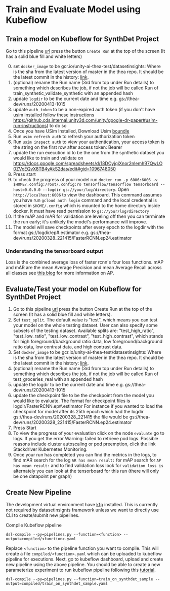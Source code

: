 Train and Evaluate Model using Kubeflow
=======================================


## Train a model on Kubeflow for SynthDet Project
Go to this pipeline [url](https://datasetinsights.endpoints.unity-ai-thea-test.cloud.goog/_/pipeline/#/pipelines/details/93dfcb42-5846-4a31-b74b-f25efd846c65)
press the button `Create Run` at the top of the screen (It has a solid blue fill and white letters)

0. set `docker_image` to be gcr.io/unity-ai-thea-test/datasetinsights:<git-comit-sha> Where <git-comit-sha> is the sha from the latest version of master in the thea repo. It should be the latest commit in the history: [link](https://gitlab.internal.unity3d.com/machine-learning/thea/commits/master).
1. (optional) rename the Run name (3rd from top under Run details) to something which describes the job, if not the job will be called Run of train_synthetic_validate_synthetic with an appended hash
2. update `logdir` to be the current date and time e.g. gs://thea-dev/runs/20200413-1015
3. update `auth_token` to be a non-expired auth token (if you don't have usim installed follow these instructions https://github.cds.internal.unity3d.com/unity/google-dr-paper#usim-run-instructions) to do so
4. Once you have USim Installed, Download Usim [boundle](https://github.com/Unity-Technologies/Unity-Simulation-Docs/releases)
5. Run `usim refresh auth` to refresh your authorization token
6. Run `usim inspect auth` to view your authentication, your access token is the string on the first row after access token: Bearer
7. update the run execution id to be the one from the synthetic dataset you would like to train and validate on https://docs.google.com/spreadsheets/d/18DOyjqjXnor2nlemhB7QwLO0ZVoEQvX8TB4yAkS2das/edit#gid=1096748050
8. Press start
9. to check the progress of your model run `docker run -p 6006:6006 -v $HOME/.config:/root/.config:ro tensorflow/tensorflow tensorboard --host=0.0.0.0 --logdir gs://your/log/directory`. Open `http://localhost:6006` to view the dashboard. This command assumes you have run `gcloud auth login` command and the local credential is stored in `$HOME/.config` which is mounted to the home directory inside docker. It must have read permission to `gs://your/log/directory`
10. If the mAP and mAR for validation are leveling off then you can terminate the run early; it's unlikely the model's performance will improve.
11. The model will save checkpoints after every epoch to the logdir with the format gs://logdir/ep#.estimator e.g.
gs://thea-dev/runs/20200328_221415/FasterRCNN.ep24.estimator

### Understanding the tensorboard output
Loss is the combined average loss of faster rcnn's four loss functions.
mAP and mAR are the mean Average Precision and mean Average Recall across all classes see  [this blog](https://www.google.com/search?q=mAP+and+mAR+object+detection&oq=mAP+and+mAR+object+detection&aqs=chrome..69i57j69i64l4.7407j0j7&sourceid=chrome&ie=UTF-8)
for more information on AP.

## Evaluate/Test your model on Kubeflow for SynthDet Project

1. Go to this pipeline [url](https://datasetinsights.endpoints.unity-ai-thea-test.cloud.goog/_/pipeline/#/pipelines/details/2c1e3378-7426-4559-8fe7-87b66a5797b0) press the button Create Run at the top of the screen
 (It has a solid blue fill and white letters).
2. Set `test_split`. The default value is "test", which means you can test your model on the whole testing dataset. User can also specify some subsets of the testing dataset. Available splits are: "test_high_ratio", "test_low_ratio", "test_low_contrast", "test_high_contrast", which stands for high foreground/background ratio data, low foreground/background ratio data, low contrast data, and high contrast data.
3. Set `docker_image` to be gcr.io/unity-ai-thea-test/datasetinsights:<git-comit-sha> Where <git-comit-sha> is the sha from the latest version of master in the thea repo. It should be the latest commit in the history: [link](https://gitlab.internal.unity3d.com/machine-learning/thea/commits/master).
4. (optional) rename the Run name (3rd from top under Run details) to something which describes the job, if not the job will be called Run of test_groceries_real with an appended hash
5. update the logdir to be the current date and time e.g. gs://thea-dev/runs/20200413-1015
6. update the checkpoint file to be the checkpoint from the model you would like to evaluate. The format for checkpoint files is logdir/FasterRCNN.ep#.estimator For instance if you wanted to load the checkpoint for model after its 25th epoch which had the logdir gs://thea-dev/runs/20200328_221415 the file would be gs://thea-dev/runs/20200328_221415/FasterRCNN.ep24.estimator
7. Press Start
8. To view the progress of your evaluation click on the node `evaluate` go to logs. If you get the error Warning: failed to retrieve pod logs. Possible reasons include cluster autoscaling or pod preemption, click the link  Stackdriver Kubernetes Monitoring.
9. Once your run has completed you can find the metrics in the logs, to find mAR search for the log `AR has mean result:` for mAP search for `AP has mean result:` and to find validation loss look for `validation loss is` alternately you can look at the tensorboard for this run (there will only be one datapoint per graph)

## Create New Pipeline

The development virtual environment have [kfp](https://pypi.org/project/kfp/) installed.
This is currently not required by datasetinsignts framework unless we want to directly use CLI to create/submit new pipelines.

Compile Kubeflow pipeline

```
dsl-compile --py=pipelines.py --function=<function> --output=compiled/<function>.yaml
```

Replace `<function>` to the pipeline function you want to compile.
This will create a file `compiled/<function>.yaml` which can be uploaded to kubeflow pipeline for executions. Next, go to kubeflow dashboard, upload and create new pipeline using the above pipeline. You should be able to create a new parameterize experiment to run kubeflow pipeline following this [tutorial](https://www.kubeflow.org/docs/pipelines/pipelines-quickstart).


```
dsl-compile --py=pipelines.py --function=train_on_synthdet_sample --output=compiled/train_on_synthdet_sample.yaml
```

